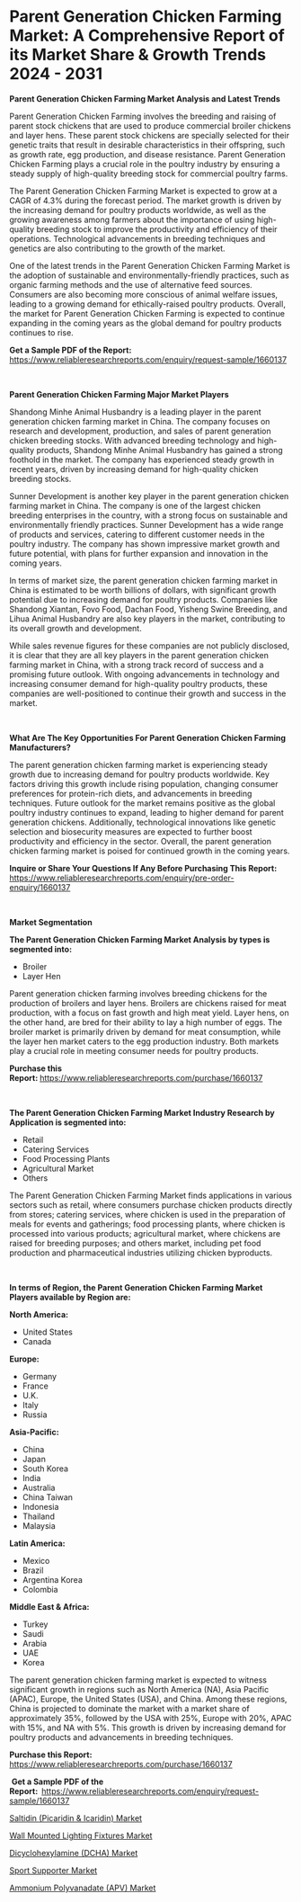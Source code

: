 <p><h1>Parent Generation Chicken Farming Market: A Comprehensive Report of its Market Share & Growth Trends 2024 - 2031</h1></p><p><strong>Parent Generation Chicken Farming Market Analysis and Latest Trends</strong></p>
<p><p>Parent Generation Chicken Farming involves the breeding and raising of parent stock chickens that are used to produce commercial broiler chickens and layer hens. These parent stock chickens are specially selected for their genetic traits that result in desirable characteristics in their offspring, such as growth rate, egg production, and disease resistance. Parent Generation Chicken Farming plays a crucial role in the poultry industry by ensuring a steady supply of high-quality breeding stock for commercial poultry farms.</p><p>The Parent Generation Chicken Farming Market is expected to grow at a CAGR of 4.3% during the forecast period. The market growth is driven by the increasing demand for poultry products worldwide, as well as the growing awareness among farmers about the importance of using high-quality breeding stock to improve the productivity and efficiency of their operations. Technological advancements in breeding techniques and genetics are also contributing to the growth of the market.</p><p>One of the latest trends in the Parent Generation Chicken Farming Market is the adoption of sustainable and environmentally-friendly practices, such as organic farming methods and the use of alternative feed sources. Consumers are also becoming more conscious of animal welfare issues, leading to a growing demand for ethically-raised poultry products. Overall, the market for Parent Generation Chicken Farming is expected to continue expanding in the coming years as the global demand for poultry products continues to rise.</p></p>
<p><strong>Get a Sample PDF of the Report:&nbsp;</strong> <a href="https://www.reliableresearchreports.com/enquiry/request-sample/1660137">https://www.reliableresearchreports.com/enquiry/request-sample/1660137</a></p>
<p>&nbsp;</p>
<p><strong>Parent Generation Chicken Farming Major Market Players</strong></p>
<p><p>Shandong Minhe Animal Husbandry is a leading player in the parent generation chicken farming market in China. The company focuses on research and development, production, and sales of parent generation chicken breeding stocks. With advanced breeding technology and high-quality products, Shandong Minhe Animal Husbandry has gained a strong foothold in the market. The company has experienced steady growth in recent years, driven by increasing demand for high-quality chicken breeding stocks.</p><p>Sunner Development is another key player in the parent generation chicken farming market in China. The company is one of the largest chicken breeding enterprises in the country, with a strong focus on sustainable and environmentally friendly practices. Sunner Development has a wide range of products and services, catering to different customer needs in the poultry industry. The company has shown impressive market growth and future potential, with plans for further expansion and innovation in the coming years.</p><p>In terms of market size, the parent generation chicken farming market in China is estimated to be worth billions of dollars, with significant growth potential due to increasing demand for poultry products. Companies like Shandong Xiantan, Fovo Food, Dachan Food, Yisheng Swine Breeding, and Lihua Animal Husbandry are also key players in the market, contributing to its overall growth and development.</p><p>While sales revenue figures for these companies are not publicly disclosed, it is clear that they are all key players in the parent generation chicken farming market in China, with a strong track record of success and a promising future outlook. With ongoing advancements in technology and increasing consumer demand for high-quality poultry products, these companies are well-positioned to continue their growth and success in the market.</p></p>
<p>&nbsp;</p>
<p><strong>What Are The Key Opportunities For Parent Generation Chicken Farming Manufacturers?</strong></p>
<p><p>The parent generation chicken farming market is experiencing steady growth due to increasing demand for poultry products worldwide. Key factors driving this growth include rising population, changing consumer preferences for protein-rich diets, and advancements in breeding techniques. Future outlook for the market remains positive as the global poultry industry continues to expand, leading to higher demand for parent generation chickens. Additionally, technological innovations like genetic selection and biosecurity measures are expected to further boost productivity and efficiency in the sector. Overall, the parent generation chicken farming market is poised for continued growth in the coming years.</p></p>
<p><strong>Inquire or Share Your Questions If Any Before Purchasing This Report:</strong> <a href="https://www.reliableresearchreports.com/enquiry/pre-order-enquiry/1660137">https://www.reliableresearchreports.com/enquiry/pre-order-enquiry/1660137</a></p>
<p>&nbsp;</p>
<p><strong>Market Segmentation</strong></p>
<p><strong>The Parent Generation Chicken Farming Market Analysis by types is segmented into:</strong></p>
<p><ul><li>Broiler</li><li>Layer Hen</li></ul></p>
<p><p>Parent generation chicken farming involves breeding chickens for the production of broilers and layer hens. Broilers are chickens raised for meat production, with a focus on fast growth and high meat yield. Layer hens, on the other hand, are bred for their ability to lay a high number of eggs. The broiler market is primarily driven by demand for meat consumption, while the layer hen market caters to the egg production industry. Both markets play a crucial role in meeting consumer needs for poultry products.</p></p>
<p><strong>Purchase this Report:&nbsp;</strong><a href="https://www.reliableresearchreports.com/purchase/1660137">https://www.reliableresearchreports.com/purchase/1660137</a></p>
<p>&nbsp;</p>
<p><strong>The Parent Generation Chicken Farming Market Industry Research by Application is segmented into:</strong></p>
<p><ul><li>Retail</li><li>Catering Services</li><li>Food Processing Plants</li><li>Agricultural Market</li><li>Others</li></ul></p>
<p><p>The Parent Generation Chicken Farming Market finds applications in various sectors such as retail, where consumers purchase chicken products directly from stores; catering services, where chicken is used in the preparation of meals for events and gatherings; food processing plants, where chicken is processed into various products; agricultural market, where chickens are raised for breeding purposes; and others market, including pet food production and pharmaceutical industries utilizing chicken byproducts.</p></p>
<p>&nbsp;</p>
<p><strong>In terms of Region, the Parent Generation Chicken Farming Market Players available by Region are:</strong></p>
<p>
    <p> <strong> North America: </strong>
        <ul>
            <li>United States</li>
            <li>Canada</li>
        </ul>
        </p> 
    <p> <strong> Europe: </strong>
        <ul>
            <li>Germany</li>
            <li>France</li>
            <li>U.K.</li>
            <li>Italy</li>
            <li>Russia</li>
        </ul>
        </p> 
    <p> <strong> Asia-Pacific: </strong>
        <ul>
            <li>China</li>
            <li>Japan</li>
            <li>South Korea</li>
            <li>India</li>
            <li>Australia</li>
            <li>China Taiwan</li>
            <li>Indonesia</li>
            <li>Thailand</li>
            <li>Malaysia</li>
        </ul>
        </p> 
    <p> <strong> Latin America: </strong>
        <ul>
            <li>Mexico</li>
            <li>Brazil</li>
            <li>Argentina Korea</li>
            <li>Colombia</li>
        </ul>
        </p> 
    <p> <strong> Middle East & Africa: </strong>
        <ul>
            <li>Turkey</li>
            <li>Saudi</li>
            <li>Arabia</li>
            <li>UAE</li>
            <li>Korea</li>
        </ul>
    </p>
    </p>
<p><p>The parent generation chicken farming market is expected to witness significant growth in regions such as North America (NA), Asia Pacific (APAC), Europe, the United States (USA), and China. Among these regions, China is projected to dominate the market with a market share of approximately 35%, followed by the USA with 25%, Europe with 20%, APAC with 15%, and NA with 5%. This growth is driven by increasing demand for poultry products and advancements in breeding techniques.</p></p>
<p><strong>Purchase this Report: </strong><a href="https://www.reliableresearchreports.com/purchase/1660137">https://www.reliableresearchreports.com/purchase/1660137</a></p>
<p>&nbsp;<strong>Get a Sample PDF of the Report:&nbsp;&nbsp;</strong><a href="https://www.reliableresearchreports.com/enquiry/request-sample/1660137">https://www.reliableresearchreports.com/enquiry/request-sample/1660137</a></p>
<p><strong></strong></p>
<p><p><a href="https://chivalrous-flock-a86.notion.site/Saltidin-Picaridin-Icaridin-Market-Size-Growth-and-Forecast-from-2024-2031-ad6c01868edd47e4b0cb6f894cde19fe">Saltidin (Picaridin & Icaridin) Market</a></p><p><a href="https://view.publitas.com/reportprime-1/wall-mounted-lighting-fixtures-market-furnish-information-about-market-size-market-share-market-dynamics-and-projections-spanning-from-2024-to-2031/">Wall Mounted Lighting Fixtures Market</a></p><p><a href="https://faithful-glue-af3.notion.site/Dicyclohexylamine-DCHA-Market-Research-Report-Forecasted-for-Period-from-2024-2031-by-Market-Ty-cb17150a87a8494f9f7f69876725f037">Dicyclohexylamine (DCHA) Market</a></p><p><a href="https://view.publitas.com/reportprime-1/decoding-the-sport-supporter-market-a-deep-dive-into-the-latest-market-trends-market-segmentation-and-competitive-analysis/">Sport Supporter Market</a></p><p><a href="https://angry-finch-aaf.notion.site/Ammonium-Polyvanadate-APV-Market-Size-Evaluating-its-Market-Trends-Growth-and-Projections-2024--27a436f259084d6a8b69b26af9def9e8">Ammonium Polyvanadate (APV) Market</a></p></p>